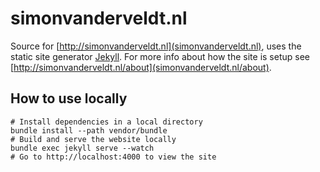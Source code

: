 # simonvanderveldt.nl

Source for [http://simonvanderveldt.nl](simonvanderveldt.nl), uses the static site generator [Jekyll](http://jekyllrb.com).
For more info about how the site is setup see [http://simonvanderveldt.nl/about](simonvanderveldt.nl/about).

## How to use locally
```
# Install dependencies in a local directory
bundle install --path vendor/bundle
# Build and serve the website locally
bundle exec jekyll serve --watch
# Go to http://localhost:4000 to view the site
```
